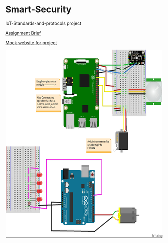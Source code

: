 # Smart-Security
IoT-Standards-and-protocols project



<a class ="item" target="_blank"  href="https://tutors-svelte.netlify.app/#/talk/iot-protocols-2022.netlify.app/topic-000-Assessments/talk-1/assignment.pdf"> Assignment Brief </p>

<a class ="item" target="_blank"  href="https://iot-standards-and-protocols-project.glitch.me/"> Mock website for project </p>


<p align="center" Wiring Diagram >
<img src="images/IotStandards and protocols_bb.jpg" alt="Wiring Diagram" style="width:500px;height:600px;" class="center">
</p>

